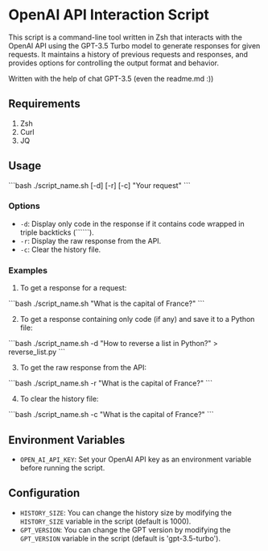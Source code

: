 # OpenAI API Interaction Script

This script is a command-line tool written in Zsh that interacts with the OpenAI API using the GPT-3.5 Turbo model to generate responses for given requests. It maintains a history of previous requests and responses, and provides options for controlling the output format and behavior.
    
Written with the help of chat GPT-3.5 (even the readme.md :))

## Requirements

1. Zsh
2. Curl
3. JQ

## Usage

\```bash
./script_name.sh [-d] [-r] [-c] "Your request"
\```

### Options

- `-d`: Display only code in the response if it contains code wrapped in triple backticks (\``````).
- `-r`: Display the raw response from the API.
- `-c`: Clear the history file.

### Examples

1. To get a response for a request:

\```bash
./script_name.sh "What is the capital of France?"
\```

2. To get a response containing only code (if any) and save it to a Python file:

\```bash
./script_name.sh -d "How to reverse a list in Python?" > reverse_list.py
\```

3. To get the raw response from the API:

\```bash
./script_name.sh -r "What is the capital of France?"
\```

4. To clear the history file:

\```bash
./script_name.sh -c "What is the capital of France?"
\```

## Environment Variables

- `OPEN_AI_API_KEY`: Set your OpenAI API key as an environment variable before running the script.

## Configuration

- `HISTORY_SIZE`: You can change the history size by modifying the `HISTORY_SIZE` variable in the script (default is 1000).
- `GPT_VERSION`: You can change the GPT version by modifying the `GPT_VERSION` variable in the script (default is 'gpt-3.5-turbo').
